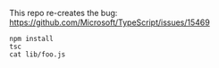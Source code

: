 This repo re-creates the bug: https://github.com/Microsoft/TypeScript/issues/15469

```
npm install
tsc
cat lib/foo.js
```
